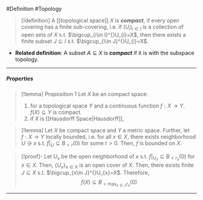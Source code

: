 #Definition #Topology 

> [!definition]
>  A [[topological space]] $X$ is ***compact***, if every open covering has a finite sub-covering, i.e. if $(U_{i})_{i\in I}$ is a collection of open sets  of $X$ s.t. $\bigcup_{i\in I}^{}U_{i}=X$, then there exists a finite subset $J \subseteq I$ s.t. $\bigcup_{i\in J}^{}U_{i}=X$.
- **Related definition**: A subset $A\subseteq X$ is ***compact*** if it is with the subspace topology.
---
##### Properties
> [!lemma] Proposition 1
> Let $X$ be an compact space: 
> 1. for a topological space $Y$ and a continuous function $f:X\to Y$. $f(X)\subseteq Y$ is compact.
> 2. if $X$ is [[Hausdorff Space|Hausdorff]], 

> [!lemma]
> Let $X$ be compact space and $Y$ a metric space. Further, let $f:X\to Y$ locally bounded, i.e. for all $x\in X$, there exists neighborhood $U \ni x$ s.t. $f|_{U}\subseteq B_{<r}(0)$ for some $r>0$. Then, $f$ is bounded on $X$.

> [!proof]-
> Let $U_{x}$ be the open neighborhood of $x$ s.t. $f|_{U_{x}}\subseteq B_{<r_{x}}(0)$ for $x\in X$. Then, $\{ U_{x} \}_{x\in X}$ is an open cover of $X$. Then, there exists finite $J\subseteq X$ s.t. $\bigcup_{x\in J}^{}U_{x}=X$. Therefore, $$f(X)\subseteq B_{<\max_{x\in J} r_{x}}(0)$$
---
